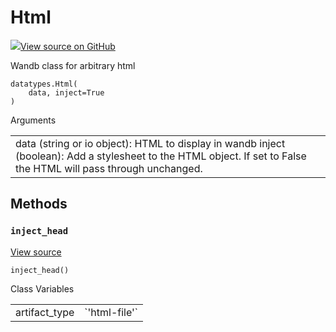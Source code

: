 # Html

<!-- Insert buttons and diff -->


[![](https://www.tensorflow.org/images/GitHub-Mark-32px.png)View source on GitHub](https://www.github.com/wandb/client/tree/master/wandb/data_types.py#L1132-L1211)




Wandb class for arbitrary html

<pre class="devsite-click-to-copy prettyprint lang-py tfo-signature-link">
<code>datatypes.Html(
    data, inject=True
)
</code></pre>



<!-- Placeholder for "Used in" -->


<!-- Tabular view -->
Arguments
<table>
<tr>
<td>
data (string or io object): HTML to display in wandb
inject (boolean): Add a stylesheet to the HTML object.  If set
to False the HTML will pass through unchanged.
</td>
</tr>

</table>



## Methods

<h3 id="inject_head"><code>inject_head</code></h3>

<a target="_blank" href="https://www.github.com/wandb/client/tree/master/wandb/data_types.py#L1171-L1186">View source</a>

<pre class="devsite-click-to-copy prettyprint lang-py tfo-signature-link">
<code>inject_head()
</code></pre>








<!-- Tabular view -->
Class Variables
<table>

<tr>
<td>
artifact_type<a id="artifact_type"></a>
</td>
<td>
`'html-file'`
</td>
</tr>
</table>


